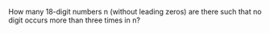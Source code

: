   How many 18-digit numbers n (without leading zeros) are there such that no digit occurs more than three times in n?  